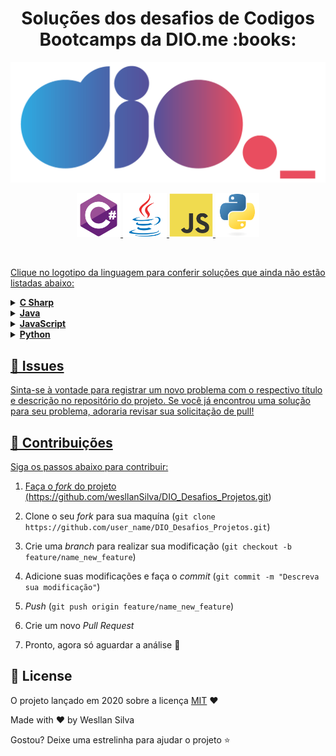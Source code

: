 <h1 align="center">Soluções dos desafios de Codigos Bootcamps da DIO.me :books:</h1>
 
<!--Banner session-->
<p align="center">
  <img src="./assets/logo_dio.png" alt="DIO" tittle="Digital Innovation One">
</p>
 
<p align="center">
  <!-- C# -->
  <a href="https://github.com/wesllanSilva/DIO_Desafios_Projetos//C%20Sharp">
    <img src="./assets/csharp.svg" alt="csharp" tittle="C#" width="70" height="70">
  </a>
  <!-- Java -->
  <a href="https://github.com/wesllanSilva/DIO_Desafios_Projetos//Java">
    <img src="./assets/java.svg" alt="java" tittle="Java" width="70" height="70">
  </a>
  <!-- JavaScript -->
  <a href="https://github.com/wesllanSilva/DIO_Desafios_Projetos//JavaScript">
    <img src="./assets/javascript.svg" alt="javascript" tittle="JavaScript" width="70" height="70">
  </a>
  <!-- Python -->
  <a href="https://github.com/wesllanSilva/DIO_Desafios_Projetos/tree/main/Python">
    <img src="./assets/python.svg" alt="python" tittle="Python" width="70" height="70">
</p><br>

Clique no logotipo da linguagem para conferir soluções que ainda não estão listadas abaixo:

<!-- C Sharp -->
<details>
    <summary><strong>C Sharp</strong></summary>
    <br />
    <div align="left">		
        <!-- Introdução a Programação com C# -->
        <table border=1>
            <tr>
                <th colspan="3"><a href="https://web.dio.me/coding/introducao-a-programacao-com-c/algorithm/quanta-mandioca?back=/track/net-fundamentals">Bootcamp WEX - Desenvolvimento .NET e QA</a></th>
            </tr>
            <tr>
                <th colspan="3">Desafio de Codigo C#</th>
            </tr>
                <th colspan="3"></th>
            </tr>
            <tr>
                <th>Desafio</th>
                <th>Solução</th>
                <th>Status</th>
            </tr>
            <tr>
                <td>Entradas e Tipos de dados co C#</td>
                <td><a href="https://github.com/wesllanSilva/DIO_Desafios_Projetos/blob/main/CSharp/Models/EntradasETiposDeDadosComCShap.cs">Código</a></td>
                <td align="center">✔️</td>
            </tr>
            <tr>
                <td>Variaveis com C#</td>
                <td><a href="https://github.com/wesllanSilva/DIO_Desafios_Projetos/blob/main/CSharp/Models/VariaveisComCSharp.cs">Código</a></td>
                <td align="center">✔️</td>
            </tr>
            <tr>
                <td>Tipos e Operadosres Aritiméticos com C# </td>
                <td><a href="https://github.com/wesllanSilva/DIO_Desafios_Projetos/blob/main/CSharp/Models/TiposDeOperadoresAritimeticosComCSharp.cs">Código </a></td>
                <td align="center">✔️</td>
            </tr>
            <tr>
                <td>Estruturas Condicionais com C# </td>
                <td><a href="https://github.com/wesllanSilva/DIO_Desafios_Projetos/blob/main/CSharp/Models/EstruturasCondicionaisComCSharp.cs">Código</a></td>
                <td align="center">✔️</td>
            </tr>
            <tr>
                <td>Arrays e Listas em C# </td>
                <td><a href="https://github.com/wesllanSilva/DIO_Desafios_Projetos/blob/main/CSharp/Models/ArraysEListasEmC%23.cs">Código</a></td>
                <td align="center">✔️</td>
            </tr>    
        </table>     
    </div>
</details>



<!-- Java -->
<details>
    <summary><strong>Java</strong></summary>
    <br />
    <div align="left">
        <!-- Desafio Aritmético em Java -->
        <table border=1>
            <tr>
                <th colspan="3"><a href="https://web.dio.me/coding/desafio-aritmetico-em-java/algorithm/acima-da-diagonal-secundaria?back=/track/inter-java-developer">Desafio Aritmético em Java</a></th>
            </tr>
            <tr>
                <th colspan="3">Inter Java Developer</th>
            </tr>
            <tr>
                <th colspan="3">everis Site Reliability Engineer Essentials</th>
            </tr>
            <tr>
                <th>Desafio</th>
                <th>Solução</th>
                <th>Status</th>
            </tr>
            <tr>
                <td>Abaixo Diagonal Principal</td>
                <td><a href="https://github.com/wesllanSilva/DIO_Desafios_Projetos//Java/Desafio%20Aritm%C3%A9tico%20em%20Java/Abaixo%20Diagonal%20Principal">Código</a></td>
                <td align="center"></td>
            </tr>                     
        </table> 
    </div> 
</details>       
<!-- JavaScript -->
<details> 
    <summary><strong>JavaScript</strong></summary>
    <br />
    <div align="left">
        <!-- Busca e Laços de Repetição -->
        <table border=1>
            <tr>
                <th colspan="3">Busca e Laços de Repetição</th>
            </tr>
            <tr>
                <th colspan="3">everis FullStack Developer</th>
            </tr>
            <tr>
                <th>Desafio</th>
                <th>Solução</th>
                <th>Status</th>
            </tr>
            <tr>
                <td>O Escolhido</td>
                <td><a href="https://github.com/wesllanSilva/DIO_Desafios_Projetos//JavaScript/Busca%20e%20La%C3%A7os%20de%20Repeti%C3%A7%C3%A3o/O%20Escolhido">Código</a></td>
                <td align="center"></td>
            </tr>
            <tr>
                <td>Comunicação em Piralândia</td>
                <td><a href="https://github.com/wesllanSilva/DIO_Desafios_Projetos//JavaScript/Busca%20e%20La%C3%A7os%20de%20Repeti%C3%A7%C3%A3o/Comunica%C3%A7%C3%A3o%20em%20Piral%C3%A2ndia">Código</a></td>
                <td align="center"></td>
            </tr>
            <tr>
                <td>Degustação de Vinho</td>
                <td><a href="https://github.com/wesllanSilva/DIO_Desafios_Projetos//JavaScript/Busca%20e%20La%C3%A7os%20de%20Repeti%C3%A7%C3%A3o/Degusta%C3%A7%C3%A3o%20de%20Vinho">Código</a></td>
                <td align="center"></td>
            </tr>
        </table>
    </div>
</details>


<!-- Python -->
<details>
    <summary><strong>Python</strong></summary>
    <br />
    <div align="left">
        <!-- Resolvendo algoritmos com Python -->
        <table border=1>
            <tr>
                <th colspan="3"><a href="https://web.dio.me/track/potencia-tech-powered-ifood-ciencias-de-dados-com-python">Lógica com desafios de Códigos em Python</a></th>
            </tr>
            <tr>
                <th colspan="3">Ciência e engenharia de Dados</th>
            </tr>
            <tr>
                <th>Desafio de Código</th>
                <th>Solução</th>
                <th>Status</th>
            </tr>
            <tr>
                <td>Tempo estimado de entrega</td>
                <td><a href="https://github.com/wesllanSilva/DIO_Desafios_Projetos/blob/main/Python/Tempo_Estimado_De_Entrega.py">Código</a></td>
                <td align="center">✔️</td>
            </tr>   
            <tr>
                <td>Calcular o preço final</td>
                <td><a href="https://github.com/wesllanSilva/DIO_Desafios_Projetos/blob/main/Python/Calcular_Preco_Final_De_Um_Pedido.py">Código</a></td>
                <td align="center">✔️</td>
            </tr> 
            <tr>
                <td>Ganhe uma sobremesa especial</td>
                <td><a href="https://github.com/wesllanSilva/DIO_Desafios_Projetos/blob/main/Python/Ganhe_Sobremesa_gratis.py">Código</a></td>
                <td align="center">✔️</td>
            </tr> 
            <tr>
                <td>Gerenciamento de pedido de comida online</td>
                <td><a href="https://github.com/wesllanSilva/DIO_Desafios_Projetos/blob/main/Python">Código</a></td>
                <td align="center"></td>
            </tr> 
            <tr>
                <td>Identificando pedidos veganos</td>
                <td><a href="https://github.com/wesllanSilva/DIO_Desafios_Projetos/blob/main/Python">Código</a></td>
                <td align="center"></td>
            </tr> 
        </table>     
        <!-- Solucionando Desafios de Projetos em Python -->
        <table border=1>
            <tr>
                <th colspan="3"><a href="https://web.dio.me/track/potencia-tech-powered-ifood-ciencias-de-dados-com-python">Solucionando Desafios de Projetos</a></th>
            </tr>
            <tr>
                <th colspan="3">Potência Tech powered by iFood | Ciência de Dados</th>
            </tr>
            <tr>
                <th>Desafio de Projeto</th>
                <th>Solução</th>
                <th>Status</th>
            </tr>
            <tr>
                <td>Criando um Sistema Bancário com Python</td>
                <td><a href="https://github.com/wesllanSilva/DIO_Desafios_Projetos/blob/main/Python/Sistema_Bancarios01.py">Código</a></td>
                <td align="center">✔️</td>
            </tr>
            <tr>
                <td>Otimizando o Sistema Bancário com Funções Python</td>
                <td><a href="https://github.com/wesllanSilva/DIO_Desafios_Projetos/blob/main/Python/Sistema_Bancario_V2">Código</a></td>
                <td align="center">✔️</td>
            </tr>                
        </table>                   
    </div>
</details>


## 🐛 Issues

Sinta-se à vontade para registrar um novo problema com o respectivo título e descrição no repositório do projeto. Se você já encontrou uma solução para seu problema, adoraria revisar sua solicitação de pull!

## 🤝 Contribuições

Siga os passos abaixo para contribuir:

1. Faça o *fork* do projeto (<https://github.com/wesllanSilva/DIO_Desafios_Projetos.git>)

2. Clone o seu *fork* para sua maquína (`git clone https://github.com/user_name/DIO_Desafios_Projetos.git`)

3. Crie uma *branch* para realizar sua modificação (`git checkout -b feature/name_new_feature`)

4. Adicione suas modificações e faça o *commit* (`git commit -m "Descreva sua modificação"`)

5. *Push* (`git push origin feature/name_new_feature`)

6. Crie um novo *Pull Request*

7. Pronto, agora só aguardar a análise 🚀 

## 📜 License

O projeto lançado em 2020 sobre a licença [MIT](./LICENSE) ❤️ 

Made with ♥ by Wesllan Silva

Gostou? Deixe uma estrelinha para ajudar o projeto ⭐
